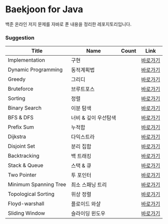 # Baekjoon for Java

백준 온라인 저지 문제를 자바로 푼 내용을 정리한 레포지토리입니다.


### Suggestion

| Title                 | Name                 | Count | Link                                                                                    |
| --------------------- | -------------------- | ----- | --------------------------------------------------------------------------------------- |
| Implementation        | 구현                 |      | [바로가기](https://github.com/sgn07124/Algorithm/blob/a01ff2e543358f57654346b59782f68545720438/Implementation/readme.md)      |
| Dynamic Programming   | 동적계획법           |      | [바로가기]()  |
| Greedy                | 그리디               |      | [바로가기]()              |
| Bruteforce            | 브루트포스           |      | [바로가기]()          |
| Sorting               | 정렬                 |      | [바로가기]()             |
| Binary Search         | 이분 탐색            |      | [바로가기]()        |
| BFS & DFS             | 너비 & 깊이 우선탐색 |     | [바로가기]()              |
| Prefix Sum            | 누적합               |      | [바로가기]()           |
| Dijkstra              | 다익스트라           |      | [바로가기]()            |
| Disjoint Set          | 분리 집합            |      | [바로가기]()         |
| Backtracking          | 백 트래킹            |      | [바로가기]()        |
| Stack & Queue         | 스택 & 큐            |      | [바로가기]()          |
| Two Pointer           | 투 포인터            |      | [바로가기]()          |
| Minimum Spanning Tree | 최소 스패닝 트리     |      | [바로가기]() |
| Topological Sorting   | 위상 정렬            |      | [바로가기]()  |
| Floyd-warshall        | 플로이드 와샬        |      | [바로가기]()       |
| Sliding Window        | 슬라이딩 윈도우      |      | [바로가기]()       |

